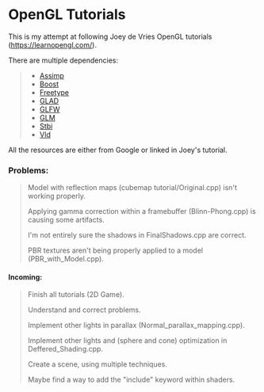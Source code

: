 # OpenGL Tutorials

This is my attempt at following Joey de Vries OpenGL tutorials (https://learnopengl.com/).

There are multiple dependencies:
>* [Assimp](http://assimp.org/)
>* [Boost](http://www.boost.org/)
>* [Freetype](https://www.freetype.org/)
>* [GLAD](https://github.com/Dav1dde/glad)
>* [GLFW](http://www.glfw.org/)
>* [GLM](https://glm.g-truc.net)
>* [Stbi](https://github.com/nothings/stb/blob/master/stb_image.h)
>* [Vld](https://vld.codeplex.com/)

All the resources are either from Google or linked in Joey's tutorial.


### Problems:

> Model with reflection maps (cubemap tutorial/Original.cpp) isn't working properly.
>
> Applying gamma correction within a framebuffer (Blinn-Phong.cpp) is causing some artifacts.
>
> I'm not entirely sure the shadows in FinalShadows.cpp are correct.
>
> PBR textures aren't being properly applied to a model (PBR_with_Model.cpp).

#### Incoming:

> Finish all tutorials (2D Game).
>
> Understand and correct problems.
>
> Implement other lights in parallax (Normal_parallax_mapping.cpp).
>
> Implement other lights and (sphere and cone) optimization in Deffered_Shading.cpp.
>
> Create a scene, using multiple techniques.
>
> Maybe find a way to add the "include" keyword within shaders.
